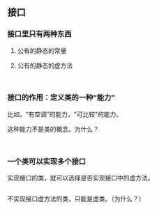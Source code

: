 ## 接口

### 接口里只有两种东西

1. 公有的静态的常量

2. 公有的静态的虚方法

```java
 
```

### 接口的作用：定义类的一种“能力”

比如，“有空调”的能力，"可比较"的能力。

这种能力不是类的概念。为什么？

```java
 
```

### 一个类可以实现多个接口

实现接口的类，就可以选择是否实现接口中的虚方法。

```java

```

不实现接口虚方法的类，只能是虚类。（为什么？）

```java
 
```

